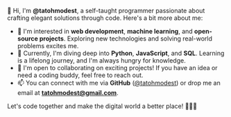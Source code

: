 👋 Hi, I'm **@tatohmodest**, a self-taught programmer passionate about crafting elegant solutions through code. Here's a bit more about me:

- 👀 I'm interested in **web development**, **machine learning**, and **open-source projects**. Exploring new technologies and solving real-world problems excites me.
- 🌱 Currently, I'm diving deep into **Python**, **JavaScript**, and **SQL**. Learning is a lifelong journey, and I'm always hungry for knowledge.
- 💞️ I'm open to collaborating on exciting projects! If you have an idea or need a coding buddy, feel free to reach out.
- 📫 You can connect with me via **GitHub** ([@tatohmodest](https://github.com/tatohmodest)) or drop me an email at **tatohmodest@gmail.com**.

Let's code together and make the digital world a better place! 🚀👨‍💻
<!---
tatohmodest/tatohmodest is a ✨ special ✨ repository because its `README.md` (this file) appears on your GitHub profile.
You can click the Preview link to take a look at your changes.
--->
